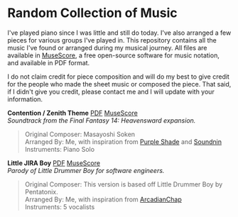 # Random Collection of Music

I've played piano since I was little and still do today. I've also arranged a few pieces for various groups I've played in. This repository contains all the music I've found or arranged during my musical journey. All files are available in [MuseScore](https://github.com/musescore/MuseScore), a free open-source software for music notation, and available in PDF format.

I do not claim credit for piece composition and will do my best to give credit for the people who made the sheet music or composed the piece. That said, if I didn't give you credit, please contact me and I will update with your information.

**Contention / Zenith Theme** [PDF](https://github.com/HarmonicChange/music-arrangements/blob/master/Contention/piano%20solo%20-%20Contention%20-%20Final%20Fantasy%20XIV.pdf) [MuseScore](https://github.com/HarmonicChange/music-arrangements/blob/master/Contention/piano%20solo%20-%20Contention%20-%20Final%20Fantasy%20XIV.mscz)<br>
 _Soundtrack from the Final Fantasy 14: Heavensward expansion._<br>
 >Original Composer: Masayoshi Soken<br>
 Arranged By: Me, with inspiration from [Purple Shade](https://musescore.com/user/13024696/scores/2782231) and [Soundnin](https://musescore.com/user/3242776/scores/2447386)<br>
 Instruments: Piano Solo

**Little JIRA Boy** [PDF](https://github.com/HarmonicChange/music-arrangements/blob/master/Little%20JIRA%20Boy/Little%20JIRA%20Boy-Score_and_Parts.pdf) [MuseScore](https://github.com/HarmonicChange/music-arrangements/blob/master/Little%20JIRA%20Boy/Little%20JIRA%20Boy.mscz)<br>
_Parody of Little Drummer Boy for software engineers._<br>
>Original Composer: This version is based off Little Drummer Boy by Pentatonix.<br>
Arranged By: Me, with inspiration from [ArcadianChap](https://musescore.com/user/511006/scores/4815075)<br>
Instruments: 5 vocalists
